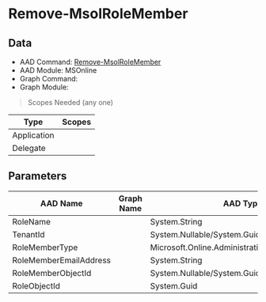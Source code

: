 # Remove-MsolRoleMember

> 

## Data

+ AAD Command: [Remove-MsolRoleMember](https://docs.microsoft.com/en-us/powershell/module/MSOnline/Remove-MsolRoleMember)
+ AAD Module: MSOnline
+ Graph Command: [](https://docs.microsoft.com/en-us/powershell/module//)
+ Graph Module: 

> Scopes Needed (any one)

|Type|Scopes|
|---|---|
|Application||
|Delegate||

## Parameters

|AAD Name|Graph Name|AAD Type|Graph Type|Infos|
|---|---|---|---|---|
|RoleName||System.String|||
|TenantId||System.Nullable/System.Guid|||
|RoleMemberType||Microsoft.Online.Administration.RoleMemberType|||
|RoleMemberEmailAddress||System.String|||
|RoleMemberObjectId||System.Nullable/System.Guid|||
|RoleObjectId||System.Guid|||

